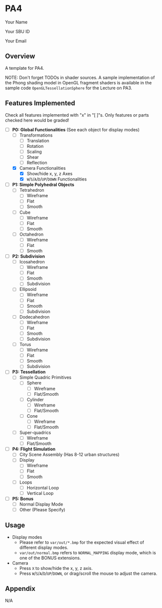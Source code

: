 # PA4

Your Name

Your SBU ID

Your Email

## Overview

A template for PA4.

NOTE: 
Don't forget TODOs in shader sources. 
A sample implementation of the Phong shading model in OpenGL fragment shaders
is available in the sample code `OpenGLTessellationSphere`
for the Lecture on PA3. 

## Features Implemented

Check all features implemented with "x" in "[ ]"s. 
Only features or parts checked here would be graded! 

- [ ] **P0: Global Functionalities** (See each object for display modes)
  - [ ] Transformations
    - [ ] Translation
    - [ ] Rotation
    - [ ] Scaling
    - [ ] Shear
    - [ ] Reflection
  - [x] Camera Functionalities
    - [x] Show/hide x, y, z Axes
    - [x] `W`/`S`/`A`/`D`/`UP`/`DOWN` Functionalities
- [ ] **P1: Simple Polyhedral Objects**
  - [ ] Tetrahedron
    - [ ] Wireframe
    - [ ] Flat
    - [ ] Smooth
  - [ ] Cube
    - [ ] Wireframe
    - [ ] Flat
    - [ ] Smooth
  - [ ] Octahedron
    - [ ] Wireframe
    - [ ] Flat
    - [ ] Smooth
- [ ] **P2: Subdivision**
  - [ ] Icosahedron
    - [ ] Wireframe
    - [ ] Flat
    - [ ] Smooth
    - [ ] Subdivision
  - [ ] Ellipsoid
    - [ ] Wireframe
    - [ ] Flat
    - [ ] Smooth
    - [ ] Subdivision
  - [ ] Dodecahedron
    - [ ] Wireframe
    - [ ] Flat
    - [ ] Smooth
    - [ ] Subdivision
  - [ ] Torus
    - [ ] Wireframe
    - [ ] Flat
    - [ ] Smooth
    - [ ] Subdivision
- [ ] **P3: Tessellation**
  - [ ] Simple Quadric Primitives
    - [ ] Sphere
      - [ ] Wireframe
      - [ ] Flat/Smooth
    - [ ] Cylinder
      - [ ] Wireframe
      - [ ] Flat/Smooth
    - [ ] Cone
      - [ ] Wireframe
      - [ ] Flat/Smooth
  - [ ] Super-quadrics
    - [ ] Wireframe
    - [ ] Flat/Smooth
- [ ] **P4: Flight Simulation**
  - [ ] City Scene Assembly (Has 8-12 urban structures)
  - [ ] Display
    - [ ] Wireframe
    - [ ] Flat
    - [ ] Smooth
  - [ ] Loops
    - [ ] Horizontal Loop
    - [ ] Vertical Loop
- [ ] **P5: Bonus**
  - [ ] Normal Display Mode
  - [ ] Other (Please Specify)

## Usage

- Display modes
  - Please refer to `var/out/*.bmp` for the expected visual effect of different display modes. 
  - `var/out/normal.bmp` refers to `NORMAL_MAPPING` display mode, which is one of the BONUS extensions.
- Camera
  - Press `X` to show/hide the x, y, z axis. 
  - Press `W`/`S`/`A`/`D`/`UP`/`DOWN`, or drag/scroll the mouse to adjust the camera. 

## Appendix

N/A

